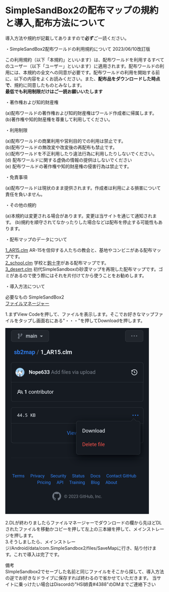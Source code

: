 # SimpleSandBox2の配布マップの規約と導入,配布方法について
導入方法や規約が記載してありますので**必ず**ご一読ください。


・SimpleSandBox2配布ワールドの利用規約について 2023/06/10改訂版

この利用規約（以下「本規約」といいます）は、配布ワールドを利用するすべてのユーザー（以下「ユーザー」といいます）に適用されます。配布ワールドの利用には、本規約の全文への同意が必要です。配布ワールドの利用を開始する前に、以下の内容をよくお読みください。また、**配布品をダウンロードした時点で**、規約に同意したものとみなします。  
**最低でも利用制限だけはご一読お願いいたします**

・著作権および知的財産権

(a)配布ワールドの著作権および知的財産権はワールド作成者に帰属します。  
(b)著作権や知的財産権を尊重して利用してください。

・利用制限

(a)配布ワールドの商業利用や営利目的での利用は禁止です。  
(b)配布ワールドの無改変や改変後の再配布も禁止です。  
(c)配布ワールドを不正利用したり違法行為に利用したりしないでください。  
(d) 配布ワールドに関する虚偽の情報の提供はしないでください  
(e) 配布ワールドの著作権や知的財産権の侵害行為は禁止です。 

・免責事項

(a)配布ワールドは現状のまま提供されます。作成者は利用による損害について責任を負いません。

・その他の規約

(a)本規約は変更される場合があります。変更は当サイトを通じて通知されます。
(b)規約を順守されてなかったりした場合などは配布を停止する可能性もあります。

・配布マップのデータについて  

[1_AR15.clm](https://github.com/Nope633/sb2map/blob/main/1_AR15.clm) AR-15を信仰する人たちの教会と、基地やコンビニがある配布マップです。  
[2_school.clm](https://github.com/Nope633/sb2map/blob/main/2_school.clm) 学校と[鉤十字](https://ja.wikipedia.org/wiki/%E3%83%8F%E3%83%BC%E3%82%B1%E3%83%B3%E3%82%AF%E3%83%AD%E3%82%A4%E3%83%84)がある配布マップです。  
[3_desert.clm](https://github.com/Nope633/sb2map/blob/main/3_desert.clm) 初代SimpleSandboxの砂漠マップを再現した配布マップです。ゴミがあるので使う際にはそれを片付けてから使うことをお勧めします。  


















・導入方法について

必要なもの 
SimpleSandBox2  
[ファイルマネージャー](https://play.google.com/store/apps/details?id=com.alphainventor.filemanager) 

1.まずView Codeを押して、ファイルを表示します。そこでお好きなマップファイルをタップし画面右にある"・・・"を押してDownloadを押します。

![画像1](./画像1.png) 
  
2.DLが終わりましたらファイルマネージャーでダウンロードの欄から先ほどDLされたファイルを移動かコピーを押して左上の三本線を押して、メインストレージを押します。   
3.そうしましたら、メインストレージ/Android/data/com.SimpleSandbox2/files/SaveMapに行き、貼り付けます。これで導入は完了です。

備考  
SImpleSandbox2でセーブした名前と同じファイルをそこから探して、導入方法の逆でお好きなドライブに保存すれば終わるので省かせていただきます。 
当サイトに乗っけたい場合はDiscordの"HSI姉貴#4388"のDMまでご連絡下さい








